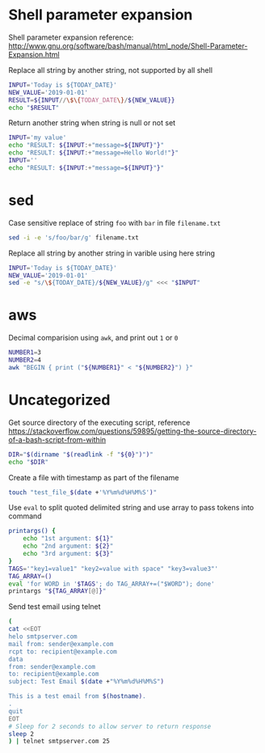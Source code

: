 # Shell parameter expansion
Shell parameter expansion reference: http://www.gnu.org/software/bash/manual/html_node/Shell-Parameter-Expansion.html

Replace all string by another string, not supported by all shell
```bash
INPUT='Today is ${TODAY_DATE}'
NEW_VALUE='2019-01-01'
RESULT=${INPUT//\$\{TODAY_DATE\}/${NEW_VALUE}}
echo "$RESULT"
```

Return another string when string is null or not set
```sh
INPUT='my value'
echo "RESULT: ${INPUT:+"message=${INPUT}"}"
echo "RESULT: ${INPUT:+"message=Hello World!"}"
INPUT=''
echo "RESULT: ${INPUT:+"message=${INPUT}"}"
```

# sed
Case sensitive replace of string `foo` with `bar` in file `filename.txt`
```sh
sed -i -e 's/foo/bar/g' filename.txt
```

Replace all string by another string in varible using here string
```sh
INPUT='Today is ${TODAY_DATE}'
NEW_VALUE='2019-01-01'
sed -e "s/\${TODAY_DATE}/${NEW_VALUE}/g" <<< "$INPUT"
```

# aws
Decimal comparision using `awk`, and print out `1` or `0`
```sh
NUMBER1=3
NUMBER2=4
awk "BEGIN { print ("${NUMBER1}" < "${NUMBER2}") }"
```

# Uncategorized
Get source directory of the executing script, reference https://stackoverflow.com/questions/59895/getting-the-source-directory-of-a-bash-script-from-within
```sh
DIR="$(dirname "$(readlink -f "${0}")")"
echo "$DIR"
```

Create a file with timestamp as part of the filename
```sh
touch "test_file_$(date +'%Y%m%d%H%M%S')"
```

Use `eval` to split quoted delimited string and use array to pass tokens into command
```sh
printargs() {
	echo "1st argument: ${1}"
	echo "2nd argument: ${2}"
	echo "3rd argument: ${3}"
}
TAGS='"key1=value1" "key2=value with space" "key3=value3"'
TAG_ARRAY=()
eval 'for WORD in '$TAGS'; do TAG_ARRAY+=("$WORD"); done'
printargs "${TAG_ARRAY[@]}"
```

Send test email using telnet
```sh
(
cat <<EOT
helo smtpserver.com
mail from: sender@example.com
rcpt to: recipient@example.com
data
from: sender@example.com
to: recipient@example.com
subject: Test Email $(date +"%Y%m%d%H%M%S")

This is a test email from $(hostname).
.
quit
EOT
# Sleep for 2 seconds to allow server to return response
sleep 2
) | telnet smtpserver.com 25
```
